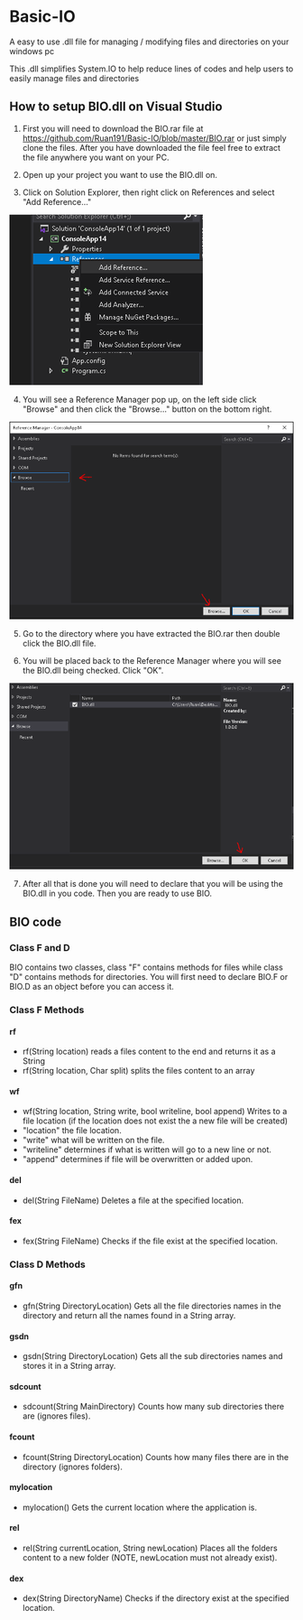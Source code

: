 # Basic-IO
A easy to use .dll file for managing / modifying files and directories on your windows pc

This .dll simplifies System.IO to help reduce lines of codes and help users to easily manage files and directories

## How to setup BIO.dll on Visual Studio

1. First you will need to download the BIO.rar file at https://github.com/Ruan191/Basic-IO/blob/master/BIO.rar or just simply clone the files. After you have downloaded
   the file feel free to extract the file anywhere you want on your PC.
   
2. Open up your project you want to use the BIO.dll on.

3. Click on Solution Explorer, then right click on References and select "Add Reference..."

![github-large](https://github.com/Ruan191/Basic-IO/blob/master/images/ref.PNG)

4. You will see a Reference Manager pop up, on the left side click "Browse" and then click the "Browse..." button on the bottom right.

![github-large](https://github.com/Ruan191/Basic-IO/blob/master/images/rm.PNG)

5. Go to the directory where you have extracted the BIO.rar then double click the BIO.dll file.

6. You will be placed back to the Reference Manager where you will see the BIO.dll being checked. Click "OK".

![github-large](https://github.com/Ruan191/Basic-IO/blob/master/images/done.PNG)

7. After all that is done you will need to declare that you will be using the BIO.dll in you code. Then you are ready to use BIO.

## BIO code

### Class F and D
BIO contains two classes, class "F" contains methods for files while class "D" contains methods for directories. You will first need to declare BIO.F or BIO.D as an object  before you can access it.

### Class F Methods
#### rf
* rf(String location) reads a files content to the end and returns it as a String
* rf(String location, Char split)  splits the files content to an array

#### wf
* wf(String location, String write, bool writeline, bool append) Writes to a file location (if the location does not exist the a new file will be created) 
* "location" the file location.
* "write" what will be written on the file.
* "writeline" determines if what is written will go to a new line or not.
* "append" determines if file will be overwritten or added upon.

#### del
* del(String FileName) Deletes a file at the specified location.

#### fex
* fex(String FileName) Checks if the file exist at the specified location.

### Class D Methods
#### gfn
* gfn(String DirectoryLocation) Gets all the file directories names in the directory and return all the names found in a String array.

#### gsdn
* gsdn(String DirectoryLocation) Gets all the sub directories names and stores it in a String array.

#### sdcount
* sdcount(String MainDirectory) Counts how many sub directories there are (ignores files).

#### fcount
* fcount(String DirectoryLocation) Counts how many files there are in the directory (ignores folders).

#### mylocation
* mylocation() Gets the current location where the application is.

#### rel
* rel(String currentLocation, String newLocation) Places all the folders content to a new folder (NOTE, newLocation must not already exist).

#### dex
* dex(String DirectoryName) Checks if the directory exist at the specified location.
